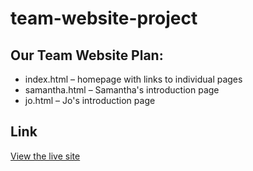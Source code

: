 # team-website-project
## Our Team Website Plan:
- index.html – homepage with links to individual pages
- samantha.html – Samantha's introduction page
- jo.html – Jo's introduction page

## Link
[View the live site](https://iitroublesii.github.io/team-website-project/)
